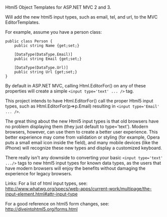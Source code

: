 Html5 Object Templates for ASP.NET MVC 2 and 3.

Will add the new html5 input types, such as email, tel, and url, to the MVC EditorTemplates.

For example, assume you have a person class:

	public class Person {
	    public string Name {get;set;}

	    [DataType(DataType.Email)]
	    public string Email {get;set;}

	    [DataType(DataType.Url)]
	    public string Url {get;set;}
	}

By default in ASP.NET MVC, calling Html.EditorFor() on any of these properties will create a simple `<input type='text' ... />` tag.

This project intends to have Html.EditorFor() call the proper Html5 input types, such as Html.EditorFor(p=>p.Email) resulting in `<input type='Email' ... />`.

The great thing about the new Html5 input types is that old browsers have no problem displaying them (they just default to type='text').  Modern browsers, however, can use them to create a better user experience.  This better experience may come from validation or styling (for example, Opera puts a small email icon inside the field), and many mobile devices (like the iPhone) will recognize these new types and display a customized keyboard.

There really isn't any downside to converting your basic `<input type='text' .../>` tags to new html5 input types for known data types, as the users that have modern browsers will enjoy the benefits without damaging the experience for legacy browsers.

Links:
For a list of html input types, see: http://www.whatwg.org/specs/web-apps/current-work/multipage/the-input-element.html#attr-input-type

For a good reference on html5 form changes, see: http://diveintohtml5.org/forms.html